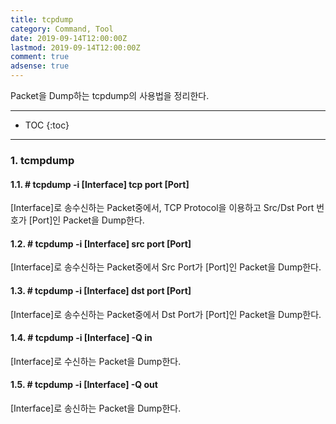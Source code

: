 ```yaml
---
title: tcpdump
category: Command, Tool
date: 2019-09-14T12:00:00Z
lastmod: 2019-09-14T12:00:00Z
comment: true
adsense: true
---
```


Packet을 Dump하는 tcpdump의 사용법을 정리한다.

***

* TOC
{:toc}

***

### 1. tcmpdump

#### 1.1. # tcpdump -i [Interface] tcp port [Port]

[Interface]로 송수신하는 Packet중에서, TCP Protocol을 이용하고 Src/Dst Port 번호가 [Port]인 Packet을 Dump한다.

#### 1.2. # tcpdump -i [Interface] src port [Port]

[Interface]로 송수신하는 Packet중에서 Src Port가 [Port]인 Packet을 Dump한다.

#### 1.3. # tcpdump -i [Interface] dst port [Port]

[Interface]로 송수신하는 Packet중에서 Dst Port가 [Port]인 Packet을 Dump한다.

#### 1.4. # tcpdump -i [Interface] -Q in

[Interface]로 수신하는 Packet을 Dump한다.

#### 1.5. # tcpdump -i [Interface] -Q out

[Interface]로 송신하는 Packet을 Dump한다.
